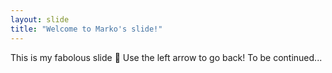 ```yaml
---
layout: slide
title: "Welcome to Marko's slide!"
---
```

This is my fabolous slide 🎉
Use the left arrow to go back!
To be continued...
